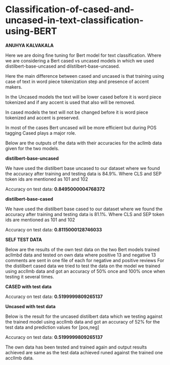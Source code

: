# Classification-of-cased-and-uncased-in-text-classification-using-BERT

**ANUHYA KALVAKALA**

Here we are doing fine tuning for Bert model for text classification. Where we are considering a Bert cased vs uncased models in which we used distilbert-base-uncased and dilstilbert-base-uncased.

Here the main difference between cased and uncased is that training using case of text in word piece tokenization step and presence of accent makers.

In the Uncased models the text will be lower cased before it is word piece tokenized and if any accent is used that also will be removed.

In cased models the text will not be changed before it is word piece tokenized and accent is preserved.

In most of the cases Bert uncased will be more efficient but during POS tagging Cased plays a major role.

Below are the outputs of the data with their accuracies for the acllmb data given for the two models.

**distilbert-base-uncased**

We have used the distilbert base uncased to our dataset where we found the accuracy after training and testing data is 84.9%. Where CLS and SEP token ids are mentioned as 101 and 102

Accuracy on test data: **0.8495000004768372**

**distilbert-base-cased**

We have used the distilbert base cased to our dataset where we found the accuracy after training and testing data is 81.1%. Where CLS and SEP token ids are mentioned as 101 and 102 

Accuracy on test data: **0.8115000128746033**

**SELF TEST DATA**

Below are the results of the own test data on the two Bert models trained acllmbd  data and tested on own data where positive 13 and negative 13 comments are sent in one file of each for negative and positive reviews
For the distilbert cased data we tried to test the data on the model we trained using accllmb data and got an accuracy of 50% once and 100% once when testing it several times.

**CASED with test data**

Accuracy on test data: **0.5199999809265137**

**Uncased with test data**

Below is the result for the uncased distilbert data which we testing against the trained model using accllmb data and got an accuracy of 52% for the test data and prediction values for [pos,neg]

Accuracy on test data: **0.5199999809265137**

The own data has been tested and trained again and output results achieved are same as the test data achieved runed against the trained one accllmb data.




